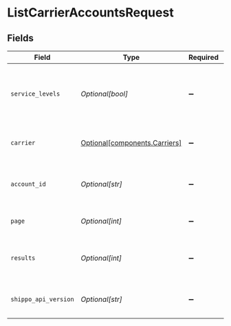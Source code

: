 # ListCarrierAccountsRequest


## Fields

| Field                                                                  | Type                                                                   | Required                                                               | Description                                                            | Example                                                                |
| ---------------------------------------------------------------------- | ---------------------------------------------------------------------- | ---------------------------------------------------------------------- | ---------------------------------------------------------------------- | ---------------------------------------------------------------------- |
| `service_levels`                                                       | *Optional[bool]*                                                       | :heavy_minus_sign:                                                     | Appends the property `service_levels` to each returned carrier account |                                                                        |
| `carrier`                                                              | [Optional[components.Carriers]](../../models/components/carriers.md)   | :heavy_minus_sign:                                                     | Filter the response by the specified carrier                           |                                                                        |
| `account_id`                                                           | *Optional[str]*                                                        | :heavy_minus_sign:                                                     | Filter the response by the specified carrier account Id                |                                                                        |
| `page`                                                                 | *Optional[int]*                                                        | :heavy_minus_sign:                                                     | The page number you want to select                                     |                                                                        |
| `results`                                                              | *Optional[int]*                                                        | :heavy_minus_sign:                                                     | The number of results to return per page (max 100)                     |                                                                        |
| `shippo_api_version`                                                   | *Optional[str]*                                                        | :heavy_minus_sign:                                                     | String used to pick a non-default API version to use                   | 2018-02-08                                                             |